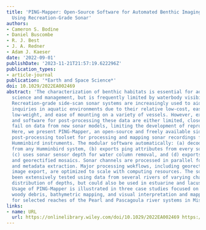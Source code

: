 ```yaml
---
title: 'PING‐Mapper: Open‐Source Software for Automated Benthic Imaging and Mapping
  Using Recreation‐Grade Sonar'
authors:
- Cameron S. Bodine
- Daniel Buscombe
- R. J. Best
- J. A. Redner
- Adam J. Kaeser
date: '2022-09-01'
publishDate: '2023-11-21T21:57:19.622296Z'
publication_types:
- article-journal
publication: '*Earth and Space Science*'
doi: 10.1029/2022EA002469
abstract: 'The characterization of benthic habitats is essential for aquatic ecosystem
  science and management, but is frequently limited by waterbody visibility and depth.
  Recreation‐grade side‐scan sonar systems are increasingly used to aid scientific
  inquiries in aquatic environments due to their relative low‐cost, ease of operation,
  low‐weight, and ease of mounting on a variety of vessels. However, existing procedures
  and software for post‐processing these data are either limited, closed source, or
  fail on data from new sonar models, limiting the development of reproducible workflows.
  Here, we present PING‐Mapper, an open‐source and freely available side‐scan sonar
  post‐processing toolset for processing and mapping sonar recordings from popular
  Humminbird instruments. The modular software automatically: (a) decodes sonar recordings
  from any Humminbird system, (b) exports ping attributes from every sonar channel,
  (c) uses sonar sensor depth for water column removal, and (d) exports sonogram tiles
  and georectified mosaics. Sonar channels are processed in parallel for quick decoding
  and metadata extraction. Major processing wokflows, including georectification and
  image export, are optimized to scale with computing resources. The software has
  been extensively tested using data from several rivers of varying character and
  distribution of depths, but could also be used in estuarine and lacustrine environments.
  Usage of PING‐Mapper is illustrated in three case studies focused on mapping large
  woody debris, bathymetric mapping, and visual interpretation and mapping of substrates
  for selected reaches of the Pearl and Pascagoula river systems in Mississippi.'
links:
- name: URL
  url: https://onlinelibrary.wiley.com/doi/10.1029/2022EA002469 https://agupubs.onlinelibrary.wiley.com/doi/10.1029/2022EA002469
---
```

